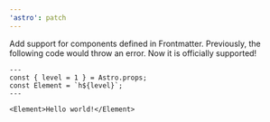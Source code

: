 ```yaml
---
'astro': patch
---
```


Add support for components defined in Frontmatter. Previously, the following code would throw an error. Now it is officially supported!

```astro
---
const { level = 1 } = Astro.props;
const Element = `h${level}`;
---

<Element>Hello world!</Element>
```
